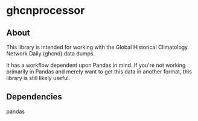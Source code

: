 # ghcnprocessor

## About
This library is intended for working with the Global Historical Climatology Network Daily (ghcnd) data dumps.

It has a workflow dependent upon Pandas in mind. If you're not working primarily in Pandas and merely want to get this data in another format, this library is still likely useful.

## Dependencies
pandas
